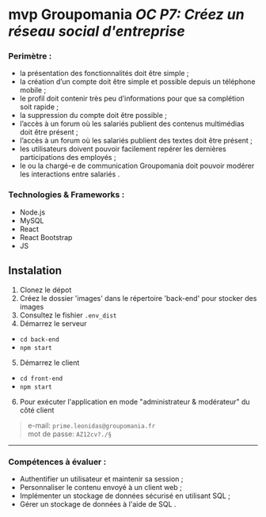﻿# mvp Groupomania *OC P7: Créez un réseau social d'entreprise*
 ### Perimètre :  
* la présentation des fonctionnalités doit être simple ;
* la création d’un compte doit être simple et possible depuis un téléphone mobile ;
* le profil doit contenir très peu d’informations pour que sa complétion soit rapide ;
* la suppression du compte doit être possible ;
* l’accès à un forum où les salariés publient des contenus multimédias doit être présent ;
* l’accès à un forum où les salariés publient des textes doit être présent ;
* les utilisateurs doivent pouvoir facilement repérer les dernières participations des employés ;
* le ou la chargé-e de communication Groupomania doit pouvoir modérer les interactions entre
salariés .

### Technologies & Frameworks :
* Node.js
* MySQL
* React
* React Bootstrap
* JS  
## Instalation
1. Clonez le dépot 
2. Créez le dossier 'images' dans le répertoire 'back-end' pour stocker des images 
3. Consultez le fishier `.env_dist`
4. Démarrez le serveur
* `cd back-end`
* `npm start`
5.  Démarrez le client
* `cd front-end`
* `npm start`
6. Pour exécuter l'application en mode "administrateur & modérateur" du côté client
> e-mail: `prime.leonidas@groupomania.fr `   
> mot de passe: `AZ12cv?./§`
---
### Compétences à évaluer :
* Authentifier un utilisateur et maintenir sa session ;
* Personnaliser le contenu envoyé à un client web ;
* Implémenter un stockage de données sécurisé en utilisant SQL ;
* Gérer un stockage de données à l'aide de SQL .


